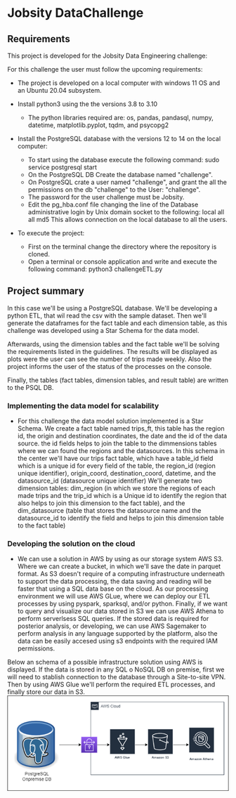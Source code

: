 # Jobsity DataChallenge
## Requirements
This project is developed for the Jobsity Data Engineering challenge:

For this challenge the user must follow the upcoming requirements:
- The project is developed on a local computer with windows 11 OS and an Ubuntu 20.04 subsystem.
- Install python3 using the the versions 3.8 to 3.10
    - The python libraries required are: os, pandas, pandasql, numpy, datetime, matplotlib.pyplot, tqdm, and psycopg2

- Install the PostgreSQL database with the versions 12 to 14  on the local computer:
    - To start using the database execute the following command: sudo service postgresql start
    - On the PostgreSQL DB Create the database named "challenge".
    - On PostgreSQL crate a user named "challenge", and grant the all the permissions on the db "challenge" to the User: "challenge".
    - The password for the user challenge must be Jobsity.
    - Edit the pg_hba.conf file changing the line of the Database administrative login by Unix domain socket to the following:
      local     all      all                 md5
      This allows connection on the local database to all the users.

- To execute the project:
    - First on the terminal change the directory where the repository is cloned.
    - Open a terminal or console application and write and execute the following command: python3 challengeETL.py 

## Project summary   
In this case we'll be using a PostgreSQL database. We'll be developing a python ETL, that wil read the csv with the sample dataset. Then we'll generate the dataframes for the fact table and each
dimension table, as this challenge was developed using a Star Schema for the data model.

Afterwards, using the dimension tables and the fact table we'll be solving the requirements listed in the guidelines. The results will be displayed as plots were the user can see the number of 
trips made weekly. Also the project informs the user of the status of the processes on the console.

Finally, the tables (fact tables, dimension tables, and result table) are written to the PSQL DB.

### Implementing the data model for scalability
- For this challenge the data model solution implemented is a Star Schema. We create a fact table named trips_ft, this table has the region id, the origin and destination coordinates, the date and the id of the data source. the id fields helps to join the table to the dimmensions tables where we can found the regions and the datasources.
In this schema in the center we'll have our trips fact table, which have a table_id field which is a unique id for every field of the table, the region_id (region unique identifier), origin_coord,
destination_coord, datetime, and the datasource_id (datasource unique identifier)
We'll generate two dimension tables: dim_region (in which we store the regions of each made trips and the trip_id which is a Unique id to identify the region that also helps
to join this dimension to the fact table), and the dim_datasource (table that stores the datasource name and the datasource_id to identify the field and helps to join this dimension table to the 
fact table)

### Developing the solution on the cloud
- We can use a solution in AWS by using as our storage system AWS S3. Where we can create a bucket, in which we'll save the date in parquet format. As S3 doesn't require of a computing infrastructure underneath to support the data processing, the data saving and reading will be faster that using a SQL data base on the cloud. As our processing environment we will use AWS GLue, where we can deploy our ETL processes by using pyspark, sparksql, and/or python. Finally, if we want to query and visualize our data stored in S3 we can use AWS Athena to perform serverlsess SQL queries. If the stored data is required for posterior analysis, or developing, we can use AWS Sagemaker to perform analysis in any language supported by the platform, also the data can be easily accesed using s3 endpoints with the required IAM permissions.

Below an schema of a possible infrastructure solution using AWS is displayed. 
If the data is stored in any SQL o NoSQL DB on premise, first we will need to stablish connection to the database through a Site-to-site VPN. Then by using AWS Glue we'll perform the required ETL 
processes, and finally store our data in S3.
![Alt text](CloudSolutionSchema.png)

